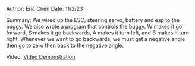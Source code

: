 Author: Eric Chen
Date: 11/2/23

Summary: We wired up the ESC, steering servo, battery and esp to the buggy. We also wrote a program that controls the buggy. W makes it go forward, S makes it go backwards, A makes it turn left, and B makes it turn right. Whenever we want to go backwards, we must get a negative angle then go to zero then back to the negative angle.

Video:
[Video Demonstration](https://drive.google.com/file/d/1J9pibMPxQAJmZNnM1xXLdoPyzpnAIRZR/view?usp=drive_link)

